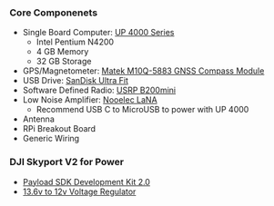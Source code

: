 ### Core Componenets
- Single Board Computer: [UP 4000 Series](https://up-shop.org/default/up4000series.html)
    - Intel Pentium N4200
    - 4 GB Memory
    - 32 GB Storage
- GPS/Magnetometer: [Matek M10Q-5883 GNSS Compass Module](https://www.mateksys.com/?portfolio=m10q-5883)
- USB Drive: [SanDisk Ultra Fit](https://www.westerndigital.com/products/usb-flash-drives/sandisk-ultra-fit-usb-3-1?sku=SDCZ430-256G-G46)
- Software Defined Radio: [USRP B200mini](https://www.ettus.com/all-products/usrp-b200mini/)
- Low Noise Amplifier: [Nooelec LaNA](https://www.nooelec.com/store/lana.html)
    - Recommend USB C to MicroUSB to power with UP 4000
- Antenna
- RPi Breakout Board
- Generic Wiring

### DJI Skyport V2 for Power
- [Payload SDK Development Kit 2.0](https://store.dji.com/product/psdk-development-kit-v2?vid=89481)
- [13.6v to 12v Voltage Regulator](https://www.amazon.com/Stabilizer-Converter-Waterproof-Automatic-Transformer/dp/B097BHZW7N)

